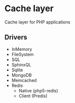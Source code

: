 # Cache layer
Cache layer for PHP applications

## Drivers
- InMemory
- FileSystem
- SQL
- SphinxQL
- Sqlite
- MongoDB
- Memcached
- Redis
  - Native (php5-redis)
  - Client (Predis)
